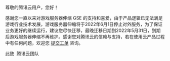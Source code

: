 尊敬的腾讯云用户，您好！

感谢您一直以来对游戏服务器伸缩 GSE 的支持和喜爱，由于产品逻辑已无法满足游戏行业技术发展，游戏服务器伸缩将于2022年6月1日停止对外服务，为了保证业务更好的继续运行，建议您尽快迁移，最晚迁移日期到2022年5月31日，到期后游戏服务器伸缩不再维护。感谢您对腾讯云的信赖与支持，若在使用云产品过程中有任何问题，欢迎您 [提交工单](https://console.cloud.tencent.com/workorder/category) 咨询。

此致 
腾讯云团队

